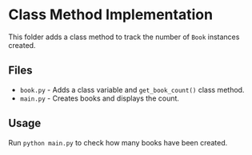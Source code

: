 # Class Method Implementation

This folder adds a class method to track the number of `Book` instances created.

## Files
- `book.py` - Adds a class variable and `get_book_count()` class method.
- `main.py` - Creates books and displays the count.

## Usage
Run `python main.py` to check how many books have been created.

